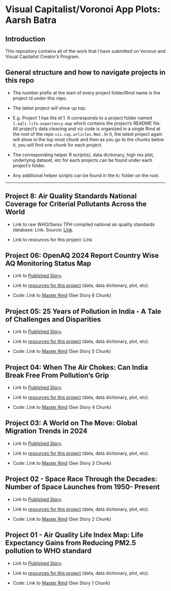 
<!-- README.md is generated from README.Rmd. Please edit that file -->

# Visual Capitalist/Voronoi App Plots: Aarsh Batra

<!-- badges: start -->
<!-- badges: end -->

## Introduction

This repository contains all of the work that I have submitted on
Voronoi and Visual Capitalist Creator’s Program.

## General structure and how to navigate projects in this repo

- The number prefix at the start of every project folder/Rmd name is the
  project id under this repo.

- The latest project will show up top.

- E.g. Project 1 has the id 1. It corresponds to a project folder named
  `1.aqli.life.expectancy.map` which contains the project’s README file.
  All project’s data cleaning and viz code is organized in a single Rmd
  at the root of the repo `vis.cap.articles.Rmd` . In it, the latest
  project again will show in the top most chunk and then as you go to
  the chunks below it, you will find one chunk for each project.

- The corresponding helper R script(s), data dictionary, high res plot,
  underlying dataset, etc for each projects can be found under each
  project’s folder.

- Any additional helper scripts can be found in the `R/` folder on the
  root.  

------------------------------------------------------------------------

## **Project 8: Air Quality Standards National Coverage for Criterial Pollutants Across the World**

- Link to raw WHO/Swiss TPH compiled national air quality standards
  database: Link. Source:
  [Link](https://www.who.int/tools/air-quality-standards).

- Link to resources for this project: Link

## Project 06: OpenAQ 2024 Report Country Wise AQ Monitoring Status Map

- Link to [Published
  Story](https://www.voronoiapp.com/healthcare/45-of-Nations-Either-Dont-Monitor-Air-Quality-or-Monitor-but-Dont-Share-Any-Data-3735).

- Link to [resources for this
  project](https://github.com/AarshBatra/visual.capitalist.articles/tree/main/6.open.aq.2024.rep.country.wise.aq.status.map)
  (data, data dictionary, plot, etc).

- Code: Link to [Master
  Rmd](https://github.com/AarshBatra/visual.capitalist.articles/blob/main/vis.cap.articles.Rmd)
  (See Story 6 Chunk)

## Project 05: 25 Years of Pollution in India - A Tale of Challenges and Disparities

- Link to [Published
  Story](https://www.voronoiapp.com/healthcare/25-Years-of-Pollution-in-India-A-Tale-of-Challenges-and-Disparities-3310).

- Link to [resources for this
  project](https://github.com/AarshBatra/visual.capitalist.articles/tree/main/5.ind.st.lev.pol.timeseries)
  (data, data dictionary, plot, etc).

- Code: Link to [Master
  Rmd](https://github.com/AarshBatra/visual.capitalist.articles/blob/main/vis.cap.articles.Rmd)
  (See Story 5 Chunk)

## Project 04: When The Air Chokes: Can India Break Free From Pollution’s Grip

- Link to [Published
  Story](https://www.voronoiapp.com/healthcare/When-the-Air-Chokes-Can-India-Break-Free-from-Pollutions-Grip-3085).

- Link to [resources for this
  project](https://github.com/AarshBatra/visual.capitalist.articles/tree/main/4.ind.bl.lev.pol.dist)
  (data, data dictionary, plot, etc).

- Code: Link to [Master
  Rmd](https://github.com/AarshBatra/visual.capitalist.articles/blob/main/vis.cap.articles.Rmd)
  (See Story 4 Chunk)

## Project 03: A World on The Move: Global Migration Trends in 2024

- Link to [Published
  Story](https://www.voronoiapp.com/migration/A-World-On-The-Move-Global-Migration-Trends-in-2024-3044).

- Link to [resources for this
  project](https://github.com/AarshBatra/visual.capitalist.articles/tree/main/3.net.migration.rate)
  (data, data dictionary, plot, etc).

- Code: Link to [Master
  Rmd](https://github.com/AarshBatra/visual.capitalist.articles/blob/main/vis.cap.articles.Rmd)
  (See Story 3 Chunk)

## Project 02 - Space Race Through the Decades: Number of Space Launches from 1950- Present

- Link to [Published
  Story](https://www.voronoiapp.com/space/Space-Race-Through-the-Decades-2949).

- Link to [resources for this
  project](https://github.com/AarshBatra/visual.capitalist.articles/tree/main/2.space.race)
  (data, data dictionary, plot, etc).

- Code: Link to [Master
  Rmd](https://github.com/AarshBatra/visual.capitalist.articles/blob/main/vis.cap.articles.Rmd)
  (See Story 2 Chunk)

## Project 01 - Air Quality Life Index Map: Life Expectancy Gains from Reducing PM2.5 pollution to WHO standard

- Link to [Published
  Story](https://www.visualcapitalist.com/cp/map-of-life-expectancy-gains-clean-air/).

- Link to [resources for this
  project](https://github.com/AarshBatra/visual.capitalist.articles/tree/main/1.aqli.life.expectancy.map)
  (data, data dictionary, plot, etc).

- Code: Link to [Master
  Rmd](https://github.com/AarshBatra/visual.capitalist.articles/blob/main/vis.cap.articles.Rmd)
  (See Story 1 Chunk)
